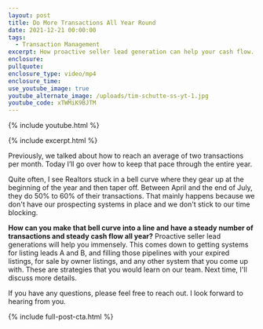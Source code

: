```yaml
---
layout: post
title: Do More Transactions All Year Round
date: 2021-12-21 00:00:00
tags:
  - Transaction Management
excerpt: How proactive seller lead generation can help your cash flow.
enclosure:
pullquote:
enclosure_type: video/mp4
enclosure_time:
use_youtube_image: true
youtube_alternate_image: /uploads/tim-schutte-ss-yt-1.jpg
youtube_code: xTWMiK9BJTM
---
```

{% include youtube.html %}

{% include excerpt.html %}

Previously, we talked about how to reach an average of two transactions per month. Today I’ll go over how to keep that pace through the entire year.

Quite often, I see Realtors stuck in a bell curve where they gear up at the beginning of the year and then taper off. Between April and the end of July, they do 50% to 60% of their transactions. That mainly happens because we don't have our prospecting systems in place and we don't stick to our time blocking.

**How can you make that bell curve into a line and have a steady number of transactions and steady cash flow all year?** Proactive seller lead generations will help you immensely. This comes down to getting systems for listing leads A and B, and filling those pipelines with your expired listings, for sale by owner listings, and any other system that you come up with. These are strategies that you would learn on our team. Next time, I'll discuss more details.

If you have any questions, please feel free to reach out. I look forward to hearing from you.

{% include full-post-cta.html %}

